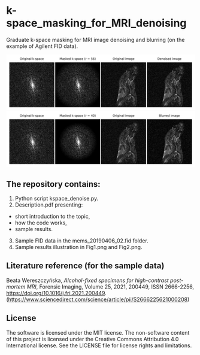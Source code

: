 # k-space_masking_for_MRI_denoising

Graduate k-space masking for MRI image denoising and blurring (on the example of Agilent FID data).

![Figure1](Fig1.png)
![Figure2](Fig2.png)

## The repository contains:
1. Python script kspace_denoise.py.
2. Description.pdf presenting:
- short introduction to the topic,
- how the code works,
- sample results.
3. Sample FID data in the mems_20190406_02.fid folder.
4. Sample results illustration in Fig1.png and Fig2.png.

## Literature reference (for the sample data)
Beata Wereszczyńska, *Alcohol-fixed specimens for high-contrast post-mortem MRI*, Forensic Imaging, Volume 25, 2021, 200449, ISSN 2666-2256, https://doi.org/10.1016/j.fri.2021.200449. (https://www.sciencedirect.com/science/article/pii/S2666225621000208)

## License
The software is licensed under the MIT license. The non-software content of this project is licensed under the Creative Commons Attribution 4.0 International license. See the LICENSE file for license rights and limitations.
